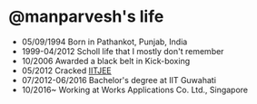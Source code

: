 @manparvesh's life
===============

- 05/09/1994 Born in Pathankot, Punjab, India
- 1999-04/2012 Scholl life that I mostly don't remember
- 10/2006 Awarded a black belt in Kick-boxing
- 05/2012 Cracked [IITJEE](https://en.wikipedia.org/wiki/Joint_Entrance_Examination_%E2%80%93_Advanced)
- 07/2012-06/2016 Bachelor's degree at IIT Guwahati
- 10/2016~ Working at Works Applications Co. Ltd., Singapore
